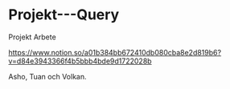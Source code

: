 # Projekt---Query
Projekt Arbete

https://www.notion.so/a01b384bb672410db080cba8e2d819b6?v=d84e3943366f4b5bbb4bde9d1722028b

Asho, Tuan och Volkan.
